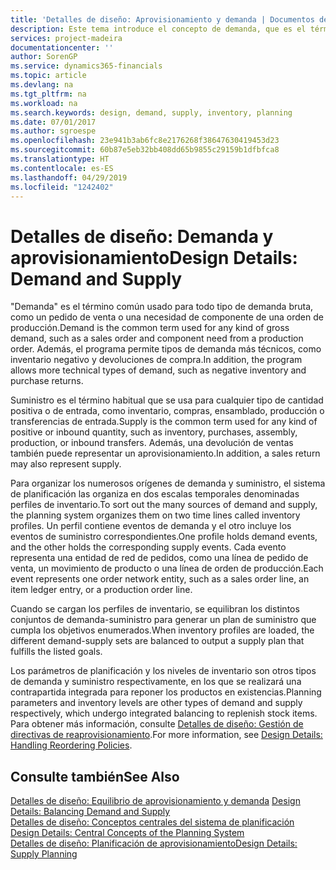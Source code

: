 ```yaml
---
title: 'Detalles de diseño: Aprovisionamiento y demanda | Documentos de Microsoft'
description: Este tema introduce el concepto de demanda, que es el término común usado para todo tipo de demanda bruta, como un pedido de venta o una necesidad de componente de una orden de producción.
services: project-madeira
documentationcenter: ''
author: SorenGP
ms.service: dynamics365-financials
ms.topic: article
ms.devlang: na
ms.tgt_pltfrm: na
ms.workload: na
ms.search.keywords: design, demand, supply, inventory, planning
ms.date: 07/01/2017
ms.author: sgroespe
ms.openlocfilehash: 23e941b3ab6fc8e2176268f38647630419453d23
ms.sourcegitcommit: 60b87e5eb32bb408dd65b9855c29159b1dfbfca8
ms.translationtype: HT
ms.contentlocale: es-ES
ms.lasthandoff: 04/29/2019
ms.locfileid: "1242402"
---
```

# <a name="design-details-demand-and-supply"></a><span data-ttu-id="90223-103">Detalles de diseño: Demanda y aprovisionamiento</span><span class="sxs-lookup"><span data-stu-id="90223-103">Design Details: Demand and Supply</span></span>
<span data-ttu-id="90223-104">"Demanda" es el término común usado para todo tipo de demanda bruta, como un pedido de venta o una necesidad de componente de una orden de producción.</span><span class="sxs-lookup"><span data-stu-id="90223-104">Demand is the common term used for any kind of gross demand, such as a sales order and component need from a production order.</span></span> <span data-ttu-id="90223-105">Además, el programa permite tipos de demanda más técnicos, como inventario negativo y devoluciones de compra.</span><span class="sxs-lookup"><span data-stu-id="90223-105">In addition, the program allows more technical types of demand, such as negative inventory and purchase returns.</span></span>  
  
<span data-ttu-id="90223-106">Suministro es el término habitual que se usa para cualquier tipo de cantidad positiva o de entrada, como inventario, compras, ensamblado, producción o transferencias de entrada.</span><span class="sxs-lookup"><span data-stu-id="90223-106">Supply is the common term used for any kind of positive or inbound quantity, such as inventory, purchases, assembly, production, or inbound transfers.</span></span> <span data-ttu-id="90223-107">Además, una devolución de ventas también puede representar un aprovisionamiento.</span><span class="sxs-lookup"><span data-stu-id="90223-107">In addition, a sales return may also represent supply.</span></span>  
  
<span data-ttu-id="90223-108">Para organizar los numerosos orígenes de demanda y suministro, el sistema de planificación las organiza en dos escalas temporales denominadas perfiles de inventario.</span><span class="sxs-lookup"><span data-stu-id="90223-108">To sort out the many sources of demand and supply, the planning system organizes them on two time lines called inventory profiles.</span></span> <span data-ttu-id="90223-109">Un perfil contiene eventos de demanda y el otro incluye los eventos de suministro correspondientes.</span><span class="sxs-lookup"><span data-stu-id="90223-109">One profile holds demand events, and the other holds the corresponding supply events.</span></span> <span data-ttu-id="90223-110">Cada evento representa una entidad de red de pedidos, como una línea de pedido de venta, un movimiento de producto o una línea de orden de producción.</span><span class="sxs-lookup"><span data-stu-id="90223-110">Each event represents one order network entity, such as a sales order line, an item ledger entry, or a production order line.</span></span>  
  
<span data-ttu-id="90223-111">Cuando se cargan los perfiles de inventario, se equilibran los distintos conjuntos de demanda-suministro para generar un plan de suministro que cumpla los objetivos enumerados.</span><span class="sxs-lookup"><span data-stu-id="90223-111">When inventory profiles are loaded, the different demand-supply sets are balanced to output a supply plan that fulfills the listed goals.</span></span>  
  
<span data-ttu-id="90223-112">Los parámetros de planificación y los niveles de inventario son otros tipos de demanda y suministro respectivamente, en los que se realizará una contrapartida integrada para reponer los productos en existencias.</span><span class="sxs-lookup"><span data-stu-id="90223-112">Planning parameters and inventory levels are other types of demand and supply respectively, which undergo integrated balancing to replenish stock items.</span></span> <span data-ttu-id="90223-113">Para obtener más información, consulte [Detalles de diseño: Gestión de directivas de reaprovisionamiento](design-details-handling-reordering-policies.md).</span><span class="sxs-lookup"><span data-stu-id="90223-113">For more information, see [Design Details: Handling Reordering Policies](design-details-handling-reordering-policies.md).</span></span>  
  
## <a name="see-also"></a><span data-ttu-id="90223-114">Consulte también</span><span class="sxs-lookup"><span data-stu-id="90223-114">See Also</span></span>  
<span data-ttu-id="90223-115">[Detalles de diseño: Equilibrio de aprovisionamiento y demanda](design-details-balancing-demand-and-supply.md) </span><span class="sxs-lookup"><span data-stu-id="90223-115">[Design Details: Balancing Demand and Supply](design-details-balancing-demand-and-supply.md) </span></span>  
<span data-ttu-id="90223-116">[Detalles de diseño: Conceptos centrales del sistema de planificación](design-details-central-concepts-of-the-planning-system.md) </span><span class="sxs-lookup"><span data-stu-id="90223-116">[Design Details: Central Concepts of the Planning System](design-details-central-concepts-of-the-planning-system.md) </span></span>  
[<span data-ttu-id="90223-117">Detalles de diseño: Planificación de aprovisionamiento</span><span class="sxs-lookup"><span data-stu-id="90223-117">Design Details: Supply Planning</span></span>](design-details-supply-planning.md)